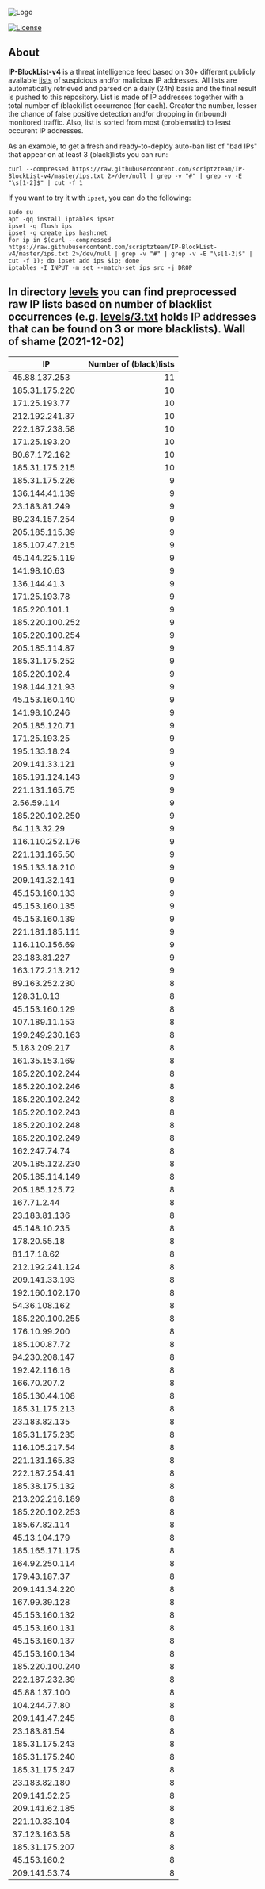 ![Logo](https://i.imgur.com/PyKLAe7.png)

[![License](https://img.shields.io/badge/license-The_Unlicense-red.svg)](https://unlicense.org/)

About
----

**IP-BlockList-v4** is a threat intelligence feed based on 30+ different publicly available [lists](https://github.com/stamparm/maltrail) of suspicious and/or malicious IP addresses. All lists are automatically retrieved and parsed on a daily (24h) basis and the final result is pushed to this repository. List is made of IP addresses together with a total number of (black)list occurrence (for each). Greater the number, lesser the chance of false positive detection and/or dropping in (inbound) monitored traffic. Also, list is sorted from most (problematic) to least occurent IP addresses.

As an example, to get a fresh and ready-to-deploy auto-ban list of "bad IPs" that appear on at least 3 (black)lists you can run:

```
curl --compressed https://raw.githubusercontent.com/scriptzteam/IP-BlockList-v4/master/ips.txt 2>/dev/null | grep -v "#" | grep -v -E "\s[1-2]$" | cut -f 1
```

If you want to try it with `ipset`, you can do the following:

```
sudo su
apt -qq install iptables ipset
ipset -q flush ips
ipset -q create ips hash:net
for ip in $(curl --compressed https://raw.githubusercontent.com/scriptzteam/IP-BlockList-v4/master/ips.txt 2>/dev/null | grep -v "#" | grep -v -E "\s[1-2]$" | cut -f 1); do ipset add ips $ip; done
iptables -I INPUT -m set --match-set ips src -j DROP
```

In directory [levels](levels) you can find preprocessed raw IP lists based on number of blacklist occurrences (e.g. [levels/3.txt](levels/3.txt) holds IP addresses that can be found on 3 or more blacklists).
Wall of shame (2021-12-02)
----

|IP|Number of (black)lists|
|---|--:|
45.88.137.253|11
185.31.175.220|10
171.25.193.77|10
212.192.241.37|10
222.187.238.58|10
171.25.193.20|10
80.67.172.162|10
185.31.175.215|10
185.31.175.226|9
136.144.41.139|9
23.183.81.249|9
89.234.157.254|9
205.185.115.39|9
185.107.47.215|9
45.144.225.119|9
141.98.10.63|9
136.144.41.3|9
171.25.193.78|9
185.220.101.1|9
185.220.100.252|9
185.220.100.254|9
205.185.114.87|9
185.31.175.252|9
185.220.102.4|9
198.144.121.93|9
45.153.160.140|9
141.98.10.246|9
205.185.120.71|9
171.25.193.25|9
195.133.18.24|9
209.141.33.121|9
185.191.124.143|9
221.131.165.75|9
2.56.59.114|9
185.220.102.250|9
64.113.32.29|9
116.110.252.176|9
221.131.165.50|9
195.133.18.210|9
209.141.32.141|9
45.153.160.133|9
45.153.160.135|9
45.153.160.139|9
221.181.185.111|9
116.110.156.69|9
23.183.81.227|9
163.172.213.212|9
89.163.252.230|8
128.31.0.13|8
45.153.160.129|8
107.189.11.153|8
199.249.230.163|8
5.183.209.217|8
161.35.153.169|8
185.220.102.244|8
185.220.102.246|8
185.220.102.242|8
185.220.102.243|8
185.220.102.248|8
185.220.102.249|8
162.247.74.74|8
205.185.122.230|8
205.185.114.149|8
205.185.125.72|8
167.71.2.44|8
23.183.81.136|8
45.148.10.235|8
178.20.55.18|8
81.17.18.62|8
212.192.241.124|8
209.141.33.193|8
192.160.102.170|8
54.36.108.162|8
185.220.100.255|8
176.10.99.200|8
185.100.87.72|8
94.230.208.147|8
192.42.116.16|8
166.70.207.2|8
185.130.44.108|8
185.31.175.213|8
23.183.82.135|8
185.31.175.235|8
116.105.217.54|8
221.131.165.33|8
222.187.254.41|8
185.38.175.132|8
213.202.216.189|8
185.220.102.253|8
185.67.82.114|8
45.13.104.179|8
185.165.171.175|8
164.92.250.114|8
179.43.187.37|8
209.141.34.220|8
167.99.39.128|8
45.153.160.132|8
45.153.160.131|8
45.153.160.137|8
45.153.160.134|8
185.220.100.240|8
222.187.232.39|8
45.88.137.100|8
104.244.77.80|8
209.141.47.245|8
23.183.81.54|8
185.31.175.243|8
185.31.175.240|8
185.31.175.247|8
23.183.82.180|8
209.141.52.25|8
209.141.62.185|8
221.10.33.104|8
37.123.163.58|8
185.31.175.207|8
45.153.160.2|8
209.141.53.74|8
